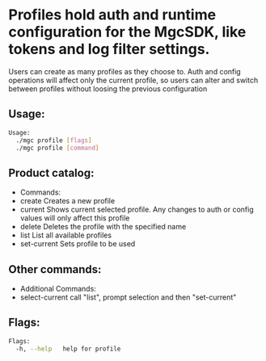 # Profiles hold auth and runtime configuration for the MgcSDK, like tokens and log filter settings.
Users can create as many profiles as they choose to. Auth and config operations will affect only the
current profile, so users can alter and switch between profiles without loosing the previous configuration

## Usage:
```bash
Usage:
  ./mgc profile [flags]
  ./mgc profile [command]
```

## Product catalog:
- Commands:
- create         Creates a new profile
- current        Shows current selected profile. Any changes to auth or config values will only affect this profile
- delete         Deletes the profile with the specified name
- list           List all available profiles
- set-current    Sets profile to be used

## Other commands:
- Additional Commands:
- select-current call "list", prompt selection and then "set-current"

## Flags:
```bash
Flags:
  -h, --help   help for profile
```


